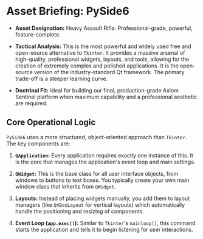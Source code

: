# Asset Briefing: PySide6

- **Asset Designation:** Heavy Assault Rifle. Professional-grade, powerful, feature-complete.
    
- **Tactical Analysis:** This is the most powerful and widely used free and open-source alternative to `Tkinter`. It provides a massive arsenal of high-quality, professional widgets, layouts, and tools, allowing for the creation of extremely complex and polished applications. It is the open-source version of the industry-standard Qt framework. The primary trade-off is a steeper learning curve.
    
- **Doctrinal Fit:** Ideal for building our final, production-grade Axiom Sentinel platform when maximum capability and a professional aesthetic are required.
    

## Core Operational Logic

`PySide6` uses a more structured, object-oriented approach than `Tkinter`. The key components are:

1. **`QApplication`:** Every application requires exactly one instance of this. It is the core that manages the application's event loop and main settings.
    
2. **`QWidget`:** This is the base class for all user interface objects, from windows to buttons to text boxes. You typically create your own main window class that inherits from `QWidget`.
    
3. **Layouts:** Instead of placing widgets manually, you add them to layout managers (like `QVBoxLayout` for vertical layouts) which automatically handle the positioning and resizing of components.
    
4. **Event Loop (`app.exec()`):** Similar to `Tkinter`'s `mainloop()`, this command starts the application and tells it to begin listening for user interactions.